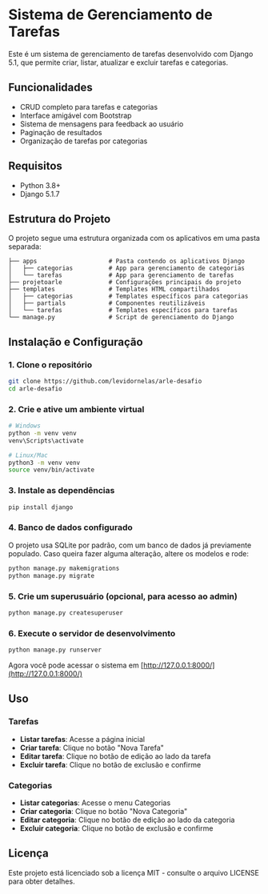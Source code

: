 # Sistema de Gerenciamento de Tarefas

Este é um sistema de gerenciamento de tarefas desenvolvido com Django 5.1, que permite criar, listar, atualizar e excluir tarefas e categorias.

## Funcionalidades

- CRUD completo para tarefas e categorias
- Interface amigável com Bootstrap
- Sistema de mensagens para feedback ao usuário
- Paginação de resultados
- Organização de tarefas por categorias

## Requisitos

- Python 3.8+
- Django 5.1.7

## Estrutura do Projeto

O projeto segue uma estrutura organizada com os aplicativos em uma pasta separada:

```
├── apps                    # Pasta contendo os aplicativos Django
│   ├── categorias          # App para gerenciamento de categorias
│   └── tarefas             # App para gerenciamento de tarefas
├── projetoarle             # Configurações principais do projeto
├── templates               # Templates HTML compartilhados
│   ├── categorias          # Templates específicos para categorias
│   ├── partials            # Componentes reutilizáveis
│   └── tarefas             # Templates específicos para tarefas
└── manage.py               # Script de gerenciamento do Django
```

## Instalação e Configuração

### 1. Clone o repositório

```bash
git clone https://github.com/levidornelas/arle-desafio
cd arle-desafio
```

### 2. Crie e ative um ambiente virtual

```bash
# Windows
python -m venv venv
venv\Scripts\activate

# Linux/Mac
python3 -m venv venv
source venv/bin/activate
```

### 3. Instale as dependências

```bash
pip install django
```

### 4. Banco de dados configurado

O projeto usa SQLite por padrão, com um banco de dados já previamente populado. Caso queira fazer alguma alteração, altere os modelos e rode:

```bash
python manage.py makemigrations
python manage.py migrate
```

### 5. Crie um superusuário (opcional, para acesso ao admin)

```bash
python manage.py createsuperuser
```

### 6. Execute o servidor de desenvolvimento

```bash
python manage.py runserver
```

Agora você pode acessar o sistema em [http://127.0.0.1:8000/](http://127.0.0.1:8000/)

## Uso

### Tarefas

- **Listar tarefas**: Acesse a página inicial
- **Criar tarefa**: Clique no botão "Nova Tarefa"
- **Editar tarefa**: Clique no botão de edição ao lado da tarefa
- **Excluir tarefa**: Clique no botão de exclusão e confirme

### Categorias

- **Listar categorias**: Acesse o menu Categorias
- **Criar categoria**: Clique no botão "Nova Categoria"
- **Editar categoria**: Clique no botão de edição ao lado da categoria
- **Excluir categoria**: Clique no botão de exclusão e confirme


## Licença

Este projeto está licenciado sob a licença MIT - consulte o arquivo LICENSE para obter detalhes.
